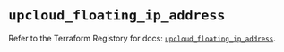 # `upcloud_floating_ip_address`

Refer to the Terraform Registory for docs: [`upcloud_floating_ip_address`](https://www.terraform.io/docs/providers/upcloud/r/floating_ip_address).
